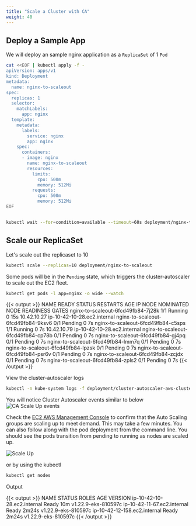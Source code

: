 ```yaml
---
title: "Scale a Cluster with CA"
weight: 40
---
```


## Deploy a Sample App

We will deploy an sample nginx application as a `ReplicaSet` of 1 `Pod`

```bash
cat <<EOF | kubectl apply -f -
apiVersion: apps/v1
kind: Deployment
metadata:
  name: nginx-to-scaleout
spec:
  replicas: 1
  selector:
    matchLabels:
      app: nginx
  template:
    metadata:
      labels:
        service: nginx
        app: nginx
    spec:
      containers:
      - image: nginx
        name: nginx-to-scaleout
        resources:
          limits:
            cpu: 500m
            memory: 512Mi
          requests:
            cpu: 500m
            memory: 512Mi
EOF


kubectl wait --for=condition=available --timeout=60s deployment/nginx-to-scaleout
```

## Scale our ReplicaSet

Let's scale out the replicaset to 10

```bash
kubectl scale --replicas=10 deployment/nginx-to-scaleout
```

Some pods will be in the `Pending` state, which triggers the cluster-autoscaler to scale out the EC2 fleet.

```bash
kubectl get pods -l app=nginx -o wide --watch
```

{{< output >}}
NAME                                 READY   STATUS    RESTARTS   AGE   IP            NODE                          NOMINATED NODE   READINESS GATES
nginx-to-scaleout-6fcd49fb84-7j28k   1/1     Running   0          15s   10.42.10.27   ip-10-42-10-28.ec2.internal   <none>           <none>
nginx-to-scaleout-6fcd49fb84-9ksv6   0/1     Pending   0          7s    <none>        <none>                        <none>           <none>
nginx-to-scaleout-6fcd49fb84-c5sps   1/1     Running   0          7s    10.42.10.79   ip-10-42-10-28.ec2.internal   <none>           <none>
nginx-to-scaleout-6fcd49fb84-cp78b   0/1     Pending   0          7s    <none>        <none>                        <none>           <none>
nginx-to-scaleout-6fcd49fb84-gj4pq   0/1     Pending   0          7s    <none>        <none>                        <none>           <none>
nginx-to-scaleout-6fcd49fb84-lmm7q   0/1     Pending   0          7s    <none>        <none>                        <none>           <none>
nginx-to-scaleout-6fcd49fb84-lpzsk   0/1     Pending   0          7s    <none>        <none>                        <none>           <none>
nginx-to-scaleout-6fcd49fb84-psr6v   0/1     Pending   0          7s    <none>        <none>                        <none>           <none>
nginx-to-scaleout-6fcd49fb84-zcjdx   0/1     Pending   0          7s    <none>        <none>                        <none>           <none>
nginx-to-scaleout-6fcd49fb84-zpls2   0/1     Pending   0          7s    <none>        <none>                        <none>           <none>
{{< /output >}}

View the cluster-autoscaler logs

```bash
kubectl -n kube-system logs -f deployment/cluster-autoscaler-aws-cluster-autoscaler
```

You will notice Cluster Autoscaler events similar to below
![CA Scale Up events](/images/scaling-asg-up2.png)

Check the [EC2 AWS Management Console](https://console.aws.amazon.com/ec2/home?#Instances:sort=instanceId) to confirm that the Auto Scaling groups are scaling up to meet demand. This may take a few minutes. You can also follow along with the pod deployment from the command line. You should see the pods transition from pending to running as nodes are scaled up.

![Scale Up](/images/scaling-asg-up.png)

or by using the kubectl

```bash
kubectl get nodes
```

Output

{{< output >}}
NAME                           STATUS   ROLES    AGE     VERSION
ip-10-42-10-28.ec2.internal    Ready    <none>   10m     v1.22.9-eks-810597c
ip-10-42-11-67.ec2.internal    Ready    <none>   2m24s   v1.22.9-eks-810597c
ip-10-42-12-158.ec2.internal   Ready    <none>   2m24s   v1.22.9-eks-810597c
{{< /output >}}
